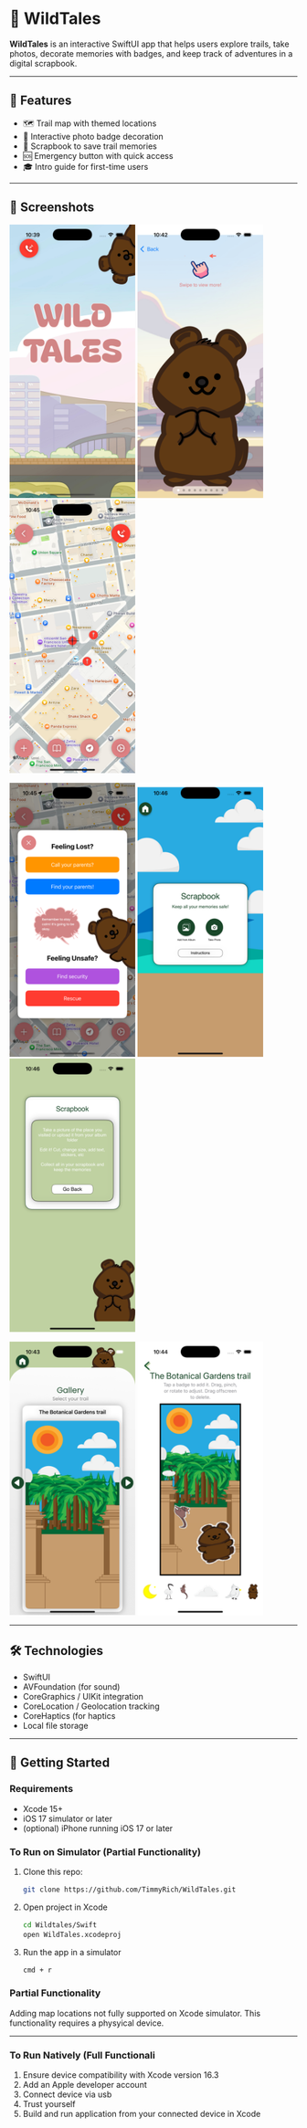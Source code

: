 # 🌿 WildTales

**WildTales** is an interactive SwiftUI app that helps users explore trails, take photos, decorate memories with badges, and keep track of adventures in a digital scrapbook.

---

## 🚀 Features

- 🗺️ Trail map with themed locations
- 📸 Interactive photo badge decoration
- 📖 Scrapbook to save trail memories
- 🆘 Emergency button with quick access
- 🎓 Intro guide for first-time users

---

## 📱 Screenshots

<p float="left">
  <img src="screenshots/home.png" width="220" />
  <img src="screenshots/intro.png" width="220" />
  <img src="screenshots/map.png" width="220" />
</p>

<p float="left">
  <img src="screenshots/emergency.png" width="220" />
  <img src="screenshots/scrapbook.png" width="220" />
  <img src="screenshots/scrapbookGuide.png" width="220" />
</p>

<p float="left">
  <img src="screenshots/gallery.png" width="220" />
  <img src="screenshots/badgeDecorator.png" width="220" />
</p>

---

## 🛠️ Technologies

- SwiftUI
- AVFoundation (for sound)
- CoreGraphics / UIKit integration
- CoreLocation / Geolocation tracking
- CoreHaptics (for haptics
- Local file storage

---

## 🧭 Getting Started

### Requirements
- Xcode 15+
- iOS 17 simulator or later
- (optional) iPhone running iOS 17 or later

### To Run on Simulator (Partial Functionality)
1. Clone this repo:
   ```bash
   git clone https://github.com/TimmyRich/WildTales.git
2. Open project in Xcode
   ```bash
   cd Wildtales/Swift
   open WildTales.xcodeproj
3. Run the app in a simulator
   ```bash
   cmd + r

### Partial Functionality
Adding map locations not fully supported on Xcode simulator. This functionality requires a physyical device.

---

### To Run Natively (Full Functionali
1. Ensure device compatibility with Xcode version 16.3
2. Add an Apple developer account
3. Connect device via usb
4. Trust yourself
5. Build and run application from your connected device in Xcode
